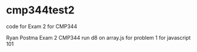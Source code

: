 # cmp344test2
code for Exam 2 for CMP344

Ryan Postma
Exam 2 CMP344
run d8 on array.js for problem 1 for javascript 101
